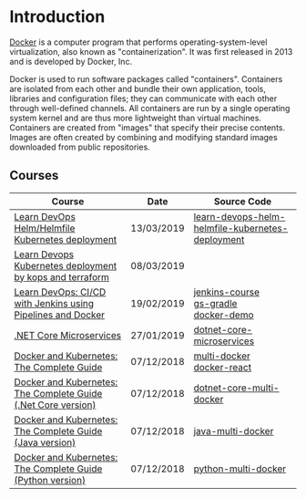 # Introduction

[Docker](<https://en.wikipedia.org/wiki/Docker_(software)>) is a computer program that performs operating-system-level virtualization, also known as "containerization". It was first released in 2013 and is developed by Docker, Inc.

Docker is used to run software packages called "containers". Containers are isolated from each other and bundle their own application, tools, libraries and configuration files; they can communicate with each other through well-defined channels. All containers are run by a single operating system kernel and are thus more lightweight than virtual machines. Containers are created from "images" that specify their precise contents. Images are often created by combining and modifying standard images downloaded from public repositories.

## Courses

| Course                                                                                                                                   | Date       | Source Code                                                                                                                                                                      |
| ---------------------------------------------------------------------------------------------------------------------------------------- | ---------- | -------------------------------------------------------------------------------------------------------------------------------------------------------------------------------- |
| [Learn DevOps Helm/Helmfile Kubernetes deployment](/other/cicd-learn-devops-helm-helmfile-kubernetes-deployment.md)                      | 13/03/2019 | [learn-devops-helm-helmfile-kubernetes-deployment](https://github.com/peelmicro/learn-devops-helm-helmfile-kubernetes-deployment)                                                |
| [Learn Devops Kubernetes deployment by kops and terraform ](/other/cicd-learn-devops-kubernetes-deployment-by-kops-and-terraform.md)     | 08/03/2019 |                                                                                                                                                                                  |
| [Learn DevOps: CI/CD with Jenkins using Pipelines and Docker](/other/cicd-learn-devops-ci-cd-with-jenkins-using-pipelines-and-docker.md) | 19/02/2019 | [jenkins-course ](https://github.com/peelmicro/jenkins-course)<br>[gs-gradle](https://github.com/peelmicro/gs-gradle)<br>[docker-demo](https://github.com/peelmicro/docker-demo) |
| [.NET Core Microservices](/backend/dotnetcore-net-core-microservice.md)                                                                  | 27/01/2019 | [dotnet-core-microservices](https://github.com/peelmicro/dotnet-core-microservices)                                                                                              |
| [Docker and Kubernetes: The Complete Guide](docker-multi-docker.md)                                                                      | 07/12/2018 | [multi-docker](https://github.com/peelmicro/multi-docker) <br> [docker-react](https://github.com/peelmicro/docker-react)                                                         |
| [Docker and Kubernetes: The Complete Guide (.Net Core version)](/projects/dotnet-core-multi-docker.md)                                   | 07/12/2018 | [dotnet-core-multi-docker](https://github.com/peelmicro/dotnet-core-multi-docker)                                                                                                |
| [Docker and Kubernetes: The Complete Guide (Java version)](/projects/java-multi-docker.md)                                               | 07/12/2018 | [java-multi-docker](https://github.com/peelmicro/java-multi-docker)                                                                                                              |
| [Docker and Kubernetes: The Complete Guide (Python version)](/projects/python-multi-docker.md)                                           | 07/12/2018 | [python-multi-docker](https://github.com/peelmicro/python-multi-docker)                                                                                                          |
